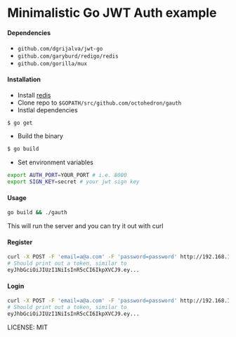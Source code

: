 # Minimalistic Go JWT Auth example

#### Dependencies
+ `github.com/dgrijalva/jwt-go`
+ `github.com/garyburd/redigo/redis`
+ `github.com/gorilla/mux`

#### Installation
+ Install [redis](https://redis.io)
+ Clone repo to `$GOPATH/src/github.com/octohedron/gauth`
+ Instlal dependencies
```Bash
$ go get
```
+ Build the binary
```Bash
$ go build
```
+ Set environment variables
```Bash
export AUTH_PORT=YOUR_PORT # i.e. 8000
export SIGN_KEY=secret # your jwt sign key
```
#### Usage
```Bash
go build && ./gauth
```
This will run the server and you can try it out with curl

#### Register
```Bash
curl -X POST -F 'email=a@a.com' -F 'password=password' http://192.168.1.43:4200/register
# Should print out a token, similar to 
eyJhbGciOiJIUzI1NiIsInR5cCI6IkpXVCJ9.ey...
```


#### Login
```Bash
curl -X POST -F 'email=a@a.com' -F 'password=password' http://192.168.1.43:4200/login
# Should print out a token, similar to 
eyJhbGciOiJIUzI1NiIsInR5cCI6IkpXVCJ9.ey...
```

LICENSE: MIT